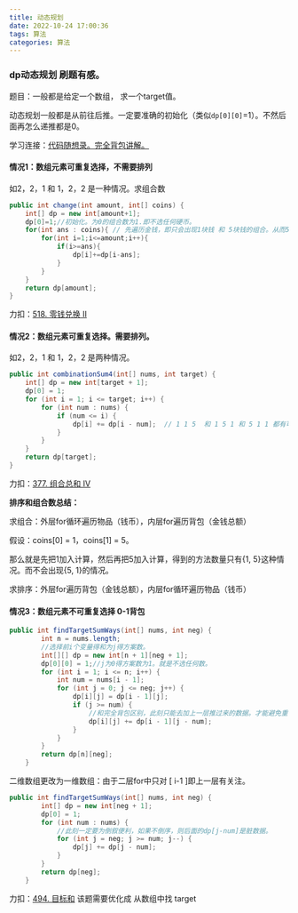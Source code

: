 ```yaml
---
title: 动态规划
date: 2022-10-24 17:00:36
tags: 算法
categories: 算法
---
```


### dp动态规划 刷题有感。

题目：一般都是给定一个数组， 求一个target值。

动态规划一般都是从前往后推。一定要准确的初始化（类似`dp[0][0]`=1）。不然后面再怎么递推都是0。

学习连接：[代码随想录。完全背包讲解。](https://programmercarl.com/背包问题理论基础完全背包.html#思路)

#### 情况1：数组元素可重复选择，不需要排列

如2，2，1 和 1，2，2 是一种情况。求组合数

```java
public int change(int amount, int[] coins) {
    int[] dp = new int[amount+1];
    dp[0]=1;//初始化。为0的组合数为1.即不选任何硬币。
    for(int ans : coins){ // 先遍历金钱，即只会出现1块钱 和 5块钱的组合。从而5块不会出现在1块钱之前。
        for(int i=1;i<=amount;i++){
            if(i>=ans){
                dp[i]+=dp[i-ans];
            }
        }
    }
    return dp[amount];
}
```

力扣：[518. 零钱兑换 II](https://leetcode.cn/problems/coin-change-ii/)

#### 情况2：数组元素可重复选择。需要排列。

如2，2，1 和 1，2，2 是两种情况。

```java
public int combinationSum4(int[] nums, int target) {
    int[] dp = new int[target + 1];
    dp[0] = 1;
    for (int i = 1; i <= target; i++) {
        for (int num : nums) {
            if (num <= i) {
                dp[i] += dp[i - num];  // 1 1 5  和 1 5 1 和 5 1 1 都有可能出现，都会被计算。
            }
        }
    }
    return dp[target];
}
```

力扣：[377. 组合总和 Ⅳ](https://leetcode.cn/problems/combination-sum-iv/)

**排序和组合数总结：**

求组合：外层for循环遍历物品（钱币），内层for遍历背包（金钱总额） 

假设：coins[0] = 1，coins[1] = 5。

那么就是先把1加入计算，然后再把5加入计算，得到的方法数量只有{1, 5}这种情况。而不会出现{5, 1}的情况。

求排序：外层for遍历背包（金钱总额），内层for循环遍历物品（钱币）

#### 情况3：数组元素不可重复选择   0-1背包

```java
public int findTargetSumWays(int[] nums, int neg) {
        int n = nums.length;
        //选择前i个变量得和为j得方案数。
        int[][] dp = new int[n + 1][neg + 1];
        dp[0][0] = 1;//j为0得方案数为1。就是不选任何数。
        for (int i = 1; i <= n; i++) {
            int num = nums[i - 1];
            for (int j = 0; j <= neg; j++) {
                dp[i][j] = dp[i - 1][j];
                if (j >= num) {
                    //和完全背包区别，此刻只能去加上一层推过来的数据。才能避免重复选择。
                    dp[i][j] += dp[i - 1][j - num];
                }
            }
        }
        return dp[n][neg];
    }
```

二维数组更改为一维数组：由于二层for中只对 [ i-1 ]即上一层有关注。

```java
public int findTargetSumWays(int[] nums, int neg) {
        int[] dp = new int[neg + 1];
        dp[0] = 1;
        for (int num : nums) {
            //此刻一定要为倒叙便利，如果不倒序，则后面的dp[j-num]是脏数据。
            for (int j = neg; j >= num; j--) {
                dp[j] += dp[j - num];
            }
        }
        return dp[neg];
    }
```

力扣：[494. 目标和](https://leetcode.cn/problems/target-sum/)    该题需要优化成 从数组中找 target 


